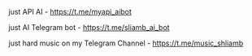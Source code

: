 
just API AI - https://t.me/myapi_aibot

just AI Telegram bot - https://t.me/sliamb_ai_bot

just hard music on my Telegram Channel - https://t.me/music_shliamb


